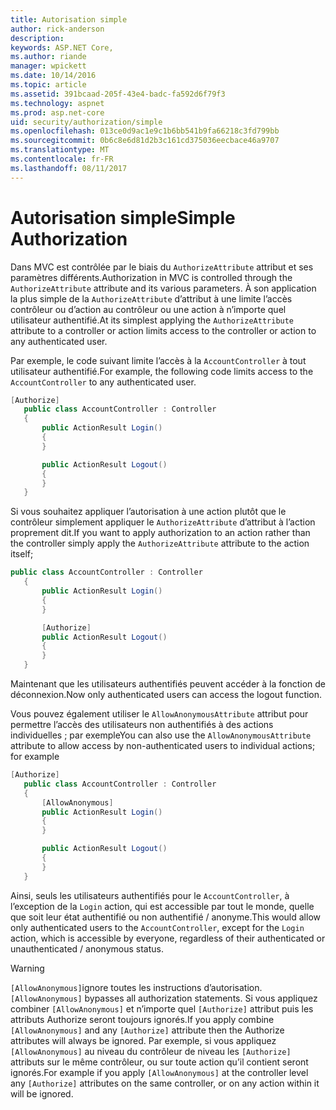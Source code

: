 ```yaml
---
title: Autorisation simple
author: rick-anderson
description: 
keywords: ASP.NET Core,
ms.author: riande
manager: wpickett
ms.date: 10/14/2016
ms.topic: article
ms.assetid: 391bcaad-205f-43e4-badc-fa592d6f79f3
ms.technology: aspnet
ms.prod: asp.net-core
uid: security/authorization/simple
ms.openlocfilehash: 013ce0d9ac1e9c1b6bb541b9fa66218c3fd799bb
ms.sourcegitcommit: 0b6c8e6d81d2b3c161cd375036eecbace46a9707
ms.translationtype: MT
ms.contentlocale: fr-FR
ms.lasthandoff: 08/11/2017
---
```

# <a name="simple-authorization"></a><span data-ttu-id="cb014-103">Autorisation simple</span><span class="sxs-lookup"><span data-stu-id="cb014-103">Simple Authorization</span></span>

<a name=security-authorization-simple></a>

<span data-ttu-id="cb014-104">Dans MVC est contrôlée par le biais du `AuthorizeAttribute` attribut et ses paramètres différents.</span><span class="sxs-lookup"><span data-stu-id="cb014-104">Authorization in MVC is controlled through the `AuthorizeAttribute` attribute and its various parameters.</span></span> <span data-ttu-id="cb014-105">À son application la plus simple de la `AuthorizeAttribute` d’attribut à une limite l’accès contrôleur ou d’action au contrôleur ou une action à n’importe quel utilisateur authentifié.</span><span class="sxs-lookup"><span data-stu-id="cb014-105">At its simplest applying the `AuthorizeAttribute` attribute to a controller or action limits access to the controller or action to any authenticated user.</span></span>

<span data-ttu-id="cb014-106">Par exemple, le code suivant limite l’accès à la `AccountController` à tout utilisateur authentifié.</span><span class="sxs-lookup"><span data-stu-id="cb014-106">For example, the following code limits access to the `AccountController` to any authenticated user.</span></span>

```csharp
[Authorize]
   public class AccountController : Controller
   {
       public ActionResult Login()
       {
       }

       public ActionResult Logout()
       {
       }
   }
   ```

<span data-ttu-id="cb014-107">Si vous souhaitez appliquer l’autorisation à une action plutôt que le contrôleur simplement appliquer le `AuthorizeAttribute` d’attribut à l’action proprement dit.</span><span class="sxs-lookup"><span data-stu-id="cb014-107">If you want to apply authorization to an action rather than the controller simply apply the `AuthorizeAttribute` attribute to the action itself;</span></span>

```csharp
public class AccountController : Controller
   {
       public ActionResult Login()
       {
       }

       [Authorize]
       public ActionResult Logout()
       {
       }
   }
   ```

<span data-ttu-id="cb014-108">Maintenant que les utilisateurs authentifiés peuvent accéder à la fonction de déconnexion.</span><span class="sxs-lookup"><span data-stu-id="cb014-108">Now only authenticated users can access the logout function.</span></span>

<span data-ttu-id="cb014-109">Vous pouvez également utiliser le `AllowAnonymousAttribute` attribut pour permettre l’accès des utilisateurs non authentifiés à des actions individuelles ; par exemple</span><span class="sxs-lookup"><span data-stu-id="cb014-109">You can also use the `AllowAnonymousAttribute` attribute to allow access by non-authenticated users to individual actions; for example</span></span>

```csharp
[Authorize]
   public class AccountController : Controller
   {
       [AllowAnonymous]
       public ActionResult Login()
       {
       }

       public ActionResult Logout()
       {
       }
   }
   ```

<span data-ttu-id="cb014-110">Ainsi, seuls les utilisateurs authentifiés pour le `AccountController`, à l’exception de la `Login` action, qui est accessible par tout le monde, quelle que soit leur état authentifié ou non authentifié / anonyme.</span><span class="sxs-lookup"><span data-stu-id="cb014-110">This would allow only authenticated users to the `AccountController`, except for the `Login` action, which is accessible by everyone, regardless of their authenticated or unauthenticated / anonymous status.</span></span>

>[!WARNING]
> <span data-ttu-id="cb014-111">`[AllowAnonymous]`ignore toutes les instructions d’autorisation.</span><span class="sxs-lookup"><span data-stu-id="cb014-111">`[AllowAnonymous]` bypasses all authorization statements.</span></span> <span data-ttu-id="cb014-112">Si vous appliquez combiner `[AllowAnonymous]` et n’importe quel `[Authorize]` attribut puis les attributs Authorize seront toujours ignorés.</span><span class="sxs-lookup"><span data-stu-id="cb014-112">If you apply combine `[AllowAnonymous]` and any `[Authorize]` attribute then the Authorize attributes will always be ignored.</span></span> <span data-ttu-id="cb014-113">Par exemple, si vous appliquez `[AllowAnonymous]` au niveau du contrôleur de niveau les `[Authorize]` attributs sur le même contrôleur, ou sur toute action qu’il contient seront ignorés.</span><span class="sxs-lookup"><span data-stu-id="cb014-113">For example if you apply `[AllowAnonymous]` at the controller level any `[Authorize]` attributes on the same controller, or on any action within it will be ignored.</span></span>
